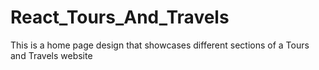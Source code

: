 # React_Tours_And_Travels
This is a home page design that showcases different sections of a Tours and Travels website
